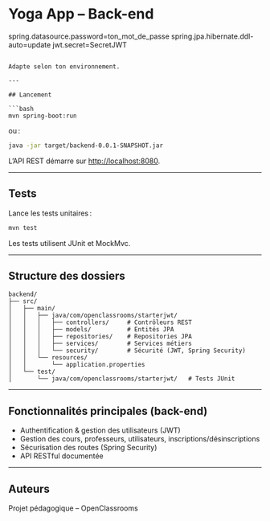 # Yoga App – Back-end
spring.datasource.password=ton_mot_de_passe
spring.jpa.hibernate.ddl-auto=update
jwt.secret=SecretJWT
```

Adapte selon ton environnement.

---

## Lancement

```bash
mvn spring-boot:run
```
ou :
```bash
java -jar target/backend-0.0.1-SNAPSHOT.jar
```

L’API REST démarre sur [http://localhost:8080](http://localhost:8080).

---

## Tests

Lance les tests unitaires :

```bash
mvn test
```

Les tests utilisent JUnit et MockMvc.

---

## Structure des dossiers

```text
backend/
├── src/
│   ├── main/
│   │   ├── java/com/openclassrooms/starterjwt/
│   │   │   ├── controllers/     # Contrôleurs REST
│   │   │   ├── models/          # Entités JPA
│   │   │   ├── repositories/    # Repositories JPA
│   │   │   ├── services/        # Services métiers
│   │   │   └── security/        # Sécurité (JWT, Spring Security)
│   │   └── resources/
│   │       └── application.properties
│   └── test/
│       └── java/com/openclassrooms/starterjwt/   # Tests JUnit
```

---

## Fonctionnalités principales (back-end)

- Authentification & gestion des utilisateurs (JWT)
- Gestion des cours, professeurs, utilisateurs, inscriptions/désinscriptions
- Sécurisation des routes (Spring Security)
- API RESTful documentée

---

## Auteurs

Projet pédagogique – OpenClassrooms
